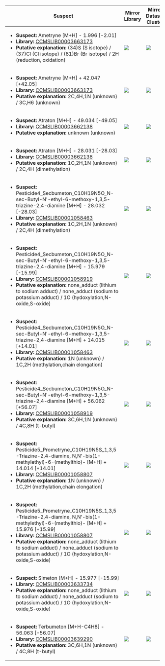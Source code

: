 Suspect | Mirror Library | Mirror Dataset Cluster | Image
--- | --- | --- | ---
<ul><li><b>Suspect:</b> Ametryne [M+H] -   1.996 [-2.01]</li><li><b>Library:</b> [CCMSLIB00003663173](https://gnps.ucsd.edu/ProteoSAFe/gnpslibraryspectrum.jsp?SpectrumID=CCMSLIB00003663173)</li><li><b>Putative explanation:</b> (34)S (S isotope) / (37)Cl (Cl isotope) / (81)Br (Br isotope) / 2H (reduction, oxidation)</li></ul> | ![](https://metabolomics-usi.ucsd.edu/svg/mirror?usi1=mzspec:MSV000080604:Pesticide_Mix4_pos.mzXML:scan:1558&usi2=mzspec:GNPSLIBRARY:CCMSLIB00003663173&mz_min=50&mz_max=500) | ![](https://metabolomics-usi.ucsd.edu/svg/mirror?usi1=mzspec:MSV000080604:Pesticide_Mix4_pos.mzXML:scan:1558&usi2=mzspec:MSV000084314:MSV000080604.mgf:scan:237&mz_min=50&mz_max=500) | [View USI](https://metabolomics-usi.ucsd.edu/svg/?usi=mzspec:MSV000080604:Pesticide_Mix4_pos.mzXML:scan:1558&mz_min=50&mz_max=500)
<ul><li><b>Suspect:</b> Ametryne [M+H] +  42.047 [+42.05]</li><li><b>Library:</b> [CCMSLIB00003663173](https://gnps.ucsd.edu/ProteoSAFe/gnpslibraryspectrum.jsp?SpectrumID=CCMSLIB00003663173)</li><li><b>Putative explanation:</b> 2C,4H,1N (unknown) / 3C,H6 (unknown)</li></ul> | ![](https://metabolomics-usi.ucsd.edu/svg/mirror?usi1=mzspec:MSV000080604:Pesticide_Mix5_pos.mzXML:scan:1803&usi2=mzspec:GNPSLIBRARY:CCMSLIB00003663173&mz_min=50&mz_max=500) | ![](https://metabolomics-usi.ucsd.edu/svg/mirror?usi1=mzspec:MSV000080604:Pesticide_Mix5_pos.mzXML:scan:1803&usi2=mzspec:MSV000084314:MSV000080604.mgf:scan:237&mz_min=50&mz_max=500) | [View USI](https://metabolomics-usi.ucsd.edu/svg/?usi=mzspec:MSV000080604:Pesticide_Mix5_pos.mzXML:scan:1803&mz_min=50&mz_max=500)
<ul><li><b>Suspect:</b> Atraton [M+H] -  49.034 [-49.05]</li><li><b>Library:</b> [CCMSLIB00003662138](https://gnps.ucsd.edu/ProteoSAFe/gnpslibraryspectrum.jsp?SpectrumID=CCMSLIB00003662138)</li><li><b>Putative explanation:</b> unknown (unknown)</li></ul> | ![](https://metabolomics-usi.ucsd.edu/svg/mirror?usi1=mzspec:MSV000080616:Pesticide_Mix1_pos_14k.mzXML:scan:45&usi2=mzspec:GNPSLIBRARY:CCMSLIB00003662138&mz_min=50&mz_max=500) | ![](https://metabolomics-usi.ucsd.edu/svg/mirror?usi1=mzspec:MSV000080616:Pesticide_Mix1_pos_14k.mzXML:scan:45&usi2=mzspec:MSV000084314:MSV000080616.mgf:scan:409&mz_min=50&mz_max=500) | [View USI](https://metabolomics-usi.ucsd.edu/svg/?usi=mzspec:MSV000080616:Pesticide_Mix1_pos_14k.mzXML:scan:45&mz_min=50&mz_max=500)
<ul><li><b>Suspect:</b> Atraton [M+H] -  28.031 [-28.03]</li><li><b>Library:</b> [CCMSLIB00003662138](https://gnps.ucsd.edu/ProteoSAFe/gnpslibraryspectrum.jsp?SpectrumID=CCMSLIB00003662138)</li><li><b>Putative explanation:</b> 1C,2H,1N (unknown) / 2C,4H (dimethylation)</li></ul> | ![](https://metabolomics-usi.ucsd.edu/svg/mirror?usi1=mzspec:MSV000080616:Pesticide_Mix4_Pos_14k.mzXML:scan:2080&usi2=mzspec:GNPSLIBRARY:CCMSLIB00003662138&mz_min=50&mz_max=500) | ![](https://metabolomics-usi.ucsd.edu/svg/mirror?usi1=mzspec:MSV000080616:Pesticide_Mix4_Pos_14k.mzXML:scan:2080&usi2=mzspec:MSV000084314:MSV000080616.mgf:scan:409&mz_min=50&mz_max=500) | [View USI](https://metabolomics-usi.ucsd.edu/svg/?usi=mzspec:MSV000080616:Pesticide_Mix4_Pos_14k.mzXML:scan:2080&mz_min=50&mz_max=500)
<ul><li><b>Suspect:</b> Pesticide4_Secbumeton_C10H19N5O_N-sec-Butyl-N'-ethyl-6-methoxy-1,3,5-triazine-2,4-diamine [M+H] -  28.032 [-28.03]</li><li><b>Library:</b> [CCMSLIB00001058463](https://gnps.ucsd.edu/ProteoSAFe/gnpslibraryspectrum.jsp?SpectrumID=CCMSLIB00001058463)</li><li><b>Putative explanation:</b> 1C,2H,1N (unknown) / 2C,4H (dimethylation)</li></ul> | ![](https://metabolomics-usi.ucsd.edu/svg/mirror?usi1=mzspec:MSV000080604:Pesticide_Mix4_pos.mzXML:scan:1792&usi2=mzspec:GNPSLIBRARY:CCMSLIB00001058463&mz_min=50&mz_max=500) | ![](https://metabolomics-usi.ucsd.edu/svg/mirror?usi1=mzspec:MSV000080604:Pesticide_Mix4_pos.mzXML:scan:1792&usi2=mzspec:MSV000084314:MSV000080604.mgf:scan:217&mz_min=50&mz_max=500) | [View USI](https://metabolomics-usi.ucsd.edu/svg/?usi=mzspec:MSV000080604:Pesticide_Mix4_pos.mzXML:scan:1792&mz_min=50&mz_max=500)
<ul><li><b>Suspect:</b> Pesticide4_Secbumeton_C10H19N5O_N-sec-Butyl-N'-ethyl-6-methoxy-1,3,5-triazine-2,4-diamine [M+H] -  15.979 [-15.99]</li><li><b>Library:</b> [CCMSLIB00001058919](https://gnps.ucsd.edu/ProteoSAFe/gnpslibraryspectrum.jsp?SpectrumID=CCMSLIB00001058919)</li><li><b>Putative explanation:</b> none_adduct (lithium to sodium adduct) / none_adduct (sodium to potassium adduct) / 1O (hydoxylation,N-oxide,S-oxide)</li></ul> | ![](https://metabolomics-usi.ucsd.edu/svg/mirror?usi1=mzspec:MSV000080605:Pesticide_mix7_BA7_01_8697.mzXML:scan:78&usi2=mzspec:GNPSLIBRARY:CCMSLIB00001058919&mz_min=50&mz_max=500) | ![](https://metabolomics-usi.ucsd.edu/svg/mirror?usi1=mzspec:MSV000080605:Pesticide_mix7_BA7_01_8697.mzXML:scan:78&usi2=mzspec:MSV000084314:MSV000080605.mgf:scan:271&mz_min=50&mz_max=500) | [View USI](https://metabolomics-usi.ucsd.edu/svg/?usi=mzspec:MSV000080605:Pesticide_mix7_BA7_01_8697.mzXML:scan:78&mz_min=50&mz_max=500)
<ul><li><b>Suspect:</b> Pesticide4_Secbumeton_C10H19N5O_N-sec-Butyl-N'-ethyl-6-methoxy-1,3,5-triazine-2,4-diamine [M+H] +  14.015 [+14.01]</li><li><b>Library:</b> [CCMSLIB00001058463](https://gnps.ucsd.edu/ProteoSAFe/gnpslibraryspectrum.jsp?SpectrumID=CCMSLIB00001058463)</li><li><b>Putative explanation:</b> 1N (unknown) / 1C,2H (methylation,chain elongation)</li></ul> | ![](https://metabolomics-usi.ucsd.edu/svg/mirror?usi1=mzspec:MSV000080604:Pesticide_Mix4_pos.mzXML:scan:934&usi2=mzspec:GNPSLIBRARY:CCMSLIB00001058463&mz_min=50&mz_max=500) | ![](https://metabolomics-usi.ucsd.edu/svg/mirror?usi1=mzspec:MSV000080604:Pesticide_Mix4_pos.mzXML:scan:934&usi2=mzspec:MSV000084314:MSV000080604.mgf:scan:217&mz_min=50&mz_max=500) | [View USI](https://metabolomics-usi.ucsd.edu/svg/?usi=mzspec:MSV000080604:Pesticide_Mix4_pos.mzXML:scan:934&mz_min=50&mz_max=500)
<ul><li><b>Suspect:</b> Pesticide4_Secbumeton_C10H19N5O_N-sec-Butyl-N'-ethyl-6-methoxy-1,3,5-triazine-2,4-diamine [M+H] +  56.062 [+56.07]</li><li><b>Library:</b> [CCMSLIB00001058919](https://gnps.ucsd.edu/ProteoSAFe/gnpslibraryspectrum.jsp?SpectrumID=CCMSLIB00001058919)</li><li><b>Putative explanation:</b> 3C,6H,1N (unknown) / 4C,8H (t-butyl)</li></ul> | ![](https://metabolomics-usi.ucsd.edu/svg/mirror?usi1=mzspec:MSV000080605:Pesticide_mix4_BA4_01_8694.mzXML:scan:322&usi2=mzspec:GNPSLIBRARY:CCMSLIB00001058919&mz_min=50&mz_max=500) | ![](https://metabolomics-usi.ucsd.edu/svg/mirror?usi1=mzspec:MSV000080605:Pesticide_mix4_BA4_01_8694.mzXML:scan:322&usi2=mzspec:MSV000084314:MSV000080605.mgf:scan:271&mz_min=50&mz_max=500) | [View USI](https://metabolomics-usi.ucsd.edu/svg/?usi=mzspec:MSV000080605:Pesticide_mix4_BA4_01_8694.mzXML:scan:322&mz_min=50&mz_max=500)
<ul><li><b>Suspect:</b> Pesticide5_Prometryne_C10H19N5S_1,3,5-Triazine-2,4-diamine, N,N'-bis(1-methylethyl)-6-(methylthio)- [M+H] +  14.014 [+14.01]</li><li><b>Library:</b> [CCMSLIB00001058807](https://gnps.ucsd.edu/ProteoSAFe/gnpslibraryspectrum.jsp?SpectrumID=CCMSLIB00001058807)</li><li><b>Putative explanation:</b> 1N (unknown) / 1C,2H (methylation,chain elongation)</li></ul> | ![](https://metabolomics-usi.ucsd.edu/svg/mirror?usi1=mzspec:MSV000080605:Pesticide_mix4_BA4_01_8694.mzXML:scan:354&usi2=mzspec:GNPSLIBRARY:CCMSLIB00001058807&mz_min=50&mz_max=500) | ![](https://metabolomics-usi.ucsd.edu/svg/mirror?usi1=mzspec:MSV000080605:Pesticide_mix4_BA4_01_8694.mzXML:scan:354&usi2=mzspec:MSV000084314:MSV000080605.mgf:scan:306&mz_min=50&mz_max=500) | [View USI](https://metabolomics-usi.ucsd.edu/svg/?usi=mzspec:MSV000080605:Pesticide_mix4_BA4_01_8694.mzXML:scan:354&mz_min=50&mz_max=500)
<ul><li><b>Suspect:</b> Pesticide5_Prometryne_C10H19N5S_1,3,5-Triazine-2,4-diamine, N,N'-bis(1-methylethyl)-6-(methylthio)- [M+H] +  15.976 [+15.99]</li><li><b>Library:</b> [CCMSLIB00001058807](https://gnps.ucsd.edu/ProteoSAFe/gnpslibraryspectrum.jsp?SpectrumID=CCMSLIB00001058807)</li><li><b>Putative explanation:</b> none_adduct (lithium to sodium adduct) / none_adduct (sodium to potassium adduct) / 1O (hydoxylation,N-oxide,S-oxide)</li></ul> | ![](https://metabolomics-usi.ucsd.edu/svg/mirror?usi1=mzspec:MSV000080605:Pesticide_mix7_BA7_01_8697.mzXML:scan:63&usi2=mzspec:GNPSLIBRARY:CCMSLIB00001058807&mz_min=50&mz_max=500) | ![](https://metabolomics-usi.ucsd.edu/svg/mirror?usi1=mzspec:MSV000080605:Pesticide_mix7_BA7_01_8697.mzXML:scan:63&usi2=mzspec:MSV000084314:MSV000080605.mgf:scan:306&mz_min=50&mz_max=500) | [View USI](https://metabolomics-usi.ucsd.edu/svg/?usi=mzspec:MSV000080605:Pesticide_mix7_BA7_01_8697.mzXML:scan:63&mz_min=50&mz_max=500)
<ul><li><b>Suspect:</b> Simeton [M+H] -  15.977 [-15.99]</li><li><b>Library:</b> [CCMSLIB00003633734](https://gnps.ucsd.edu/ProteoSAFe/gnpslibraryspectrum.jsp?SpectrumID=CCMSLIB00003633734)</li><li><b>Putative explanation:</b> none_adduct (lithium to sodium adduct) / none_adduct (sodium to potassium adduct) / 1O (hydoxylation,N-oxide,S-oxide)</li></ul> | ![](https://metabolomics-usi.ucsd.edu/svg/mirror?usi1=mzspec:MSV000080604:Pesticide_Mix5_pos.mzXML:scan:1259&usi2=mzspec:GNPSLIBRARY:CCMSLIB00003633734&mz_min=50&mz_max=500) | ![](https://metabolomics-usi.ucsd.edu/svg/mirror?usi1=mzspec:MSV000080604:Pesticide_Mix5_pos.mzXML:scan:1259&usi2=mzspec:MSV000084314:MSV000080604.mgf:scan:68&mz_min=50&mz_max=500) | [View USI](https://metabolomics-usi.ucsd.edu/svg/?usi=mzspec:MSV000080604:Pesticide_Mix5_pos.mzXML:scan:1259&mz_min=50&mz_max=500)
<ul><li><b>Suspect:</b> Terbumeton [M+H-C4H8] -  56.063 [-56.07]</li><li><b>Library:</b> [CCMSLIB00003639290](https://gnps.ucsd.edu/ProteoSAFe/gnpslibraryspectrum.jsp?SpectrumID=CCMSLIB00003639290)</li><li><b>Putative explanation:</b> 3C,6H,1N (unknown) / 4C,8H (t-butyl)</li></ul> | ![](https://metabolomics-usi.ucsd.edu/svg/mirror?usi1=mzspec:MSV000080605:Pesticide_mix7_BA7_01_8697.mzXML:scan:63&usi2=mzspec:GNPSLIBRARY:CCMSLIB00003639290&mz_min=50&mz_max=500) | ![](https://metabolomics-usi.ucsd.edu/svg/mirror?usi1=mzspec:MSV000080605:Pesticide_mix7_BA7_01_8697.mzXML:scan:63&usi2=mzspec:MSV000084314:MSV000080605.mgf:scan:24&mz_min=50&mz_max=500) | [View USI](https://metabolomics-usi.ucsd.edu/svg/?usi=mzspec:MSV000080605:Pesticide_mix7_BA7_01_8697.mzXML:scan:63&mz_min=50&mz_max=500)